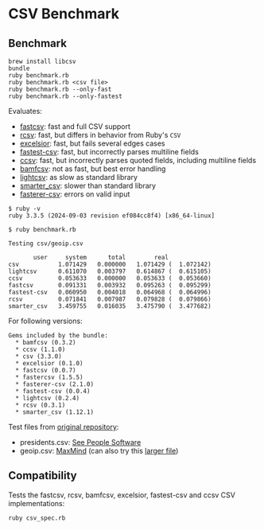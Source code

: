 # CSV Benchmark

## Benchmark

    brew install libcsv
    bundle
    ruby benchmark.rb
    ruby benchmark.rb <csv file>
    ruby benchmark.rb --only-fast
    ruby benchmark.rb --only-fastest

Evaluates:

* [fastcsv](https://github.com/opennorth/fastcsv): fast and full CSV support
* [rcsv](https://github.com/fiksu/rcsv): fast, but differs in behavior from Ruby's `CSV`
* [excelsior](https://github.com/halogenandtoast/excelsior): fast, but fails several edges cases
* [fastest-csv](https://github.com/brightcode/fastest-csv): fast, but incorrectly parses multiline fields
* [ccsv](https://github.com/evan/ccsv): fast, but incorrectly parses quoted fields, including multiline fields
* [bamfcsv](https://github.com/jondistad/bamfcsv): not as fast, but best error handling
* [lightcsv](https://github.com/tmtm/lightcsv): as slow as standard library
* [smarter_csv](https://github.com/tilo/smarter_csv): slower than standard library
* [fasterer-csv](https://github.com/gnovos/fasterer-csv): errors on valid input



```
$ ruby -v
ruby 3.3.5 (2024-09-03 revision ef084cc8f4) [x86_64-linux]

$ ruby benchmark.rb

Testing csv/geoip.csv

       user     system      total        real
csv           1.071429   0.000000   1.071429 (  1.072142)
lightcsv      0.611070   0.003797   0.614867 (  0.615105)
ccsv          0.053633   0.000000   0.053633 (  0.053660)
fastcsv       0.091331   0.003932   0.095263 (  0.095299)
fastest-csv   0.060950   0.004018   0.064968 (  0.064996)
rcsv          0.071841   0.007987   0.079828 (  0.079866)
smarter_csv   3.459755   0.016035   3.475790 (  3.477682)
```

For following versions:

```
Gems included by the bundle:
  * bamfcsv (0.3.2)
  * ccsv (1.1.0)
  * csv (3.3.0)
  * excelsior (0.1.0)
  * fastcsv (0.0.7)
  * fastercsv (1.5.5)
  * fasterer-csv (2.1.0)
  * fastest-csv (0.0.4)
  * lightcsv (0.2.4)
  * rcsv (0.3.1)
  * smarter_csv (1.12.1)
```

Test files from [original repository](https://github.com/vonconrad/csv-benchmark):

* presidents.csv: [See People Software](http://seepeoplesoftware.com/downloads/older-versions/11-sample-csv-file-of-us-presidents.html)
* geoip.csv: [MaxMind](http://www.maxmind.com/app/geolitecountry) (can also try this [larger file](http://www.maxmind.com/app/geolitecity))

## Compatibility

Tests the fastcsv, rcsv, bamfcsv, excelsior, fastest-csv and ccsv CSV implementations:

    ruby csv_spec.rb
